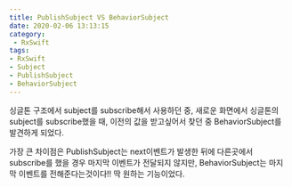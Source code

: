 ```yaml
---
title: PublishSubject VS BehaviorSubject
date: 2020-02-06 13:13:15
category:
 - RxSwift
tags: 
- RxSwift
- Subject
- PublishSubject
- BehaviorSubject
---
```


싱글톤 구조에서 subject를 subscribe해서 사용하던 중, 새로운 화면에서 싱글톤의 subject를 subscribe했을 때, 이전의 값을 받고싶어서 찾던 중 BehaviorSubject를 발견하게 되었다.

가장 큰 차이점은 PublishSubject는 next이벤트가 발생한 뒤에 다른곳에서 subscribe를 했을 경우 마지막 이벤트가 전달되지 않지만, BehaviorSubject는 마지막 이벤트를 전해준다는것이다!! 딱 원하는 기능이었다.
